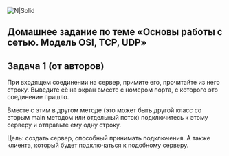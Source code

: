 ![N|Solid](https://kuplio.ru/assets/images/ru/eshops/cda55be89a67eec4775a75c9c1895aa2.webp)

## Домашнее задание по теме «Основы работы с сетью. Модель OSI, TCP, UDP»

## Задача 1 (от авторов)

При входящем соединении на сервер, примите его, прочитайте из него строку. Выведите её на экран вместе с номером порта, с которого это соединение пришло.

Вместе с этим в другом методе (это может быть другой класс со вторым main методом или отдельный поток) подключитесь к этому серверу и отправьте ему одну строку.

Цель: создать сервер, способный принимать подключения.
А также клиента, который будет подключаться к подобному серверу.
